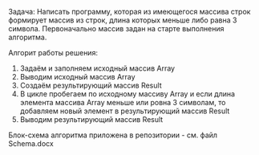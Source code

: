 Задача:
Написать программу, которая из имеющегося массива строк формирует массив из строк, длина которых меньше либо равна 3 символа. Первоначально массив задан на старте выполнения алгоритма.

Алгорит работы решения:
1. Задаём и заполняем исходный массив Array
2. Выводим исходный массив Array
3. Создаём результирующий массив Result
4. В цикле пробегаем по исходному массиву Array и если длина элемента массива Array меньше или ровна 3 символам, то добавляем новый элемент в результирующий массив Result
5. Выводим результирующий массив Result

Блок-схема алгоритма приложена в репозитории - см. файл Schema.docx